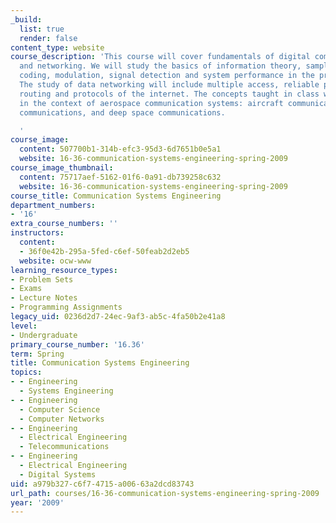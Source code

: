 ```yaml
---
_build:
  list: true
  render: false
content_type: website
course_description: 'This course will cover fundamentals of digital communications
  and networking. We will study the basics of information theory, sampling and quantization,
  coding, modulation, signal detection and system performance in the presence of noise.
  The study of data networking will include multiple access, reliable packet transmission,
  routing and protocols of the internet. The concepts taught in class will be discussed
  in the context of aerospace communication systems: aircraft communications, satellite
  communications, and deep space communications.

  '
course_image:
  content: 507700b1-314b-efc3-95d3-6d7651b0e5a1
  website: 16-36-communication-systems-engineering-spring-2009
course_image_thumbnail:
  content: 75717aef-5162-01f6-0a91-db739258c632
  website: 16-36-communication-systems-engineering-spring-2009
course_title: Communication Systems Engineering
department_numbers:
- '16'
extra_course_numbers: ''
instructors:
  content:
  - 36f0e42b-295a-5fed-c6ef-50feab2d2eb5
  website: ocw-www
learning_resource_types:
- Problem Sets
- Exams
- Lecture Notes
- Programming Assignments
legacy_uid: 0236d2d7-24ec-9af3-ab5c-4fa50b2e41a8
level:
- Undergraduate
primary_course_number: '16.36'
term: Spring
title: Communication Systems Engineering
topics:
- - Engineering
  - Systems Engineering
- - Engineering
  - Computer Science
  - Computer Networks
- - Engineering
  - Electrical Engineering
  - Telecommunications
- - Engineering
  - Electrical Engineering
  - Digital Systems
uid: a979b327-c6f7-4715-a006-63a2dcd83743
url_path: courses/16-36-communication-systems-engineering-spring-2009
year: '2009'
---
```

